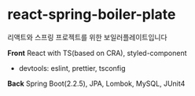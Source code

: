 # react-spring-boiler-plate

리액트와 스프링 프로젝트를 위한 보일러플레이트입니다

**Front** React with TS(based on CRA), styled-component

- devtools: eslint, prettier, tsconfig

**Back** Spring Boot(2.2.5), JPA, Lombok, MySQL, JUnit4

